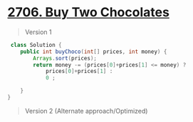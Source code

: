 # [2706. Buy Two Chocolates](https://leetcode.com/problems/buy-two-chocolates/)
> Version 1
```java
 class Solution {
    public int buyChoco(int[] prices, int money) {
        Arrays.sort(prices);
        return money -= (prices[0]+prices[1] <= money) ?
            prices[0]+prices[1] :
            0 ;

    }
}
```

> Version 2 (Alternate approach/Optimized)